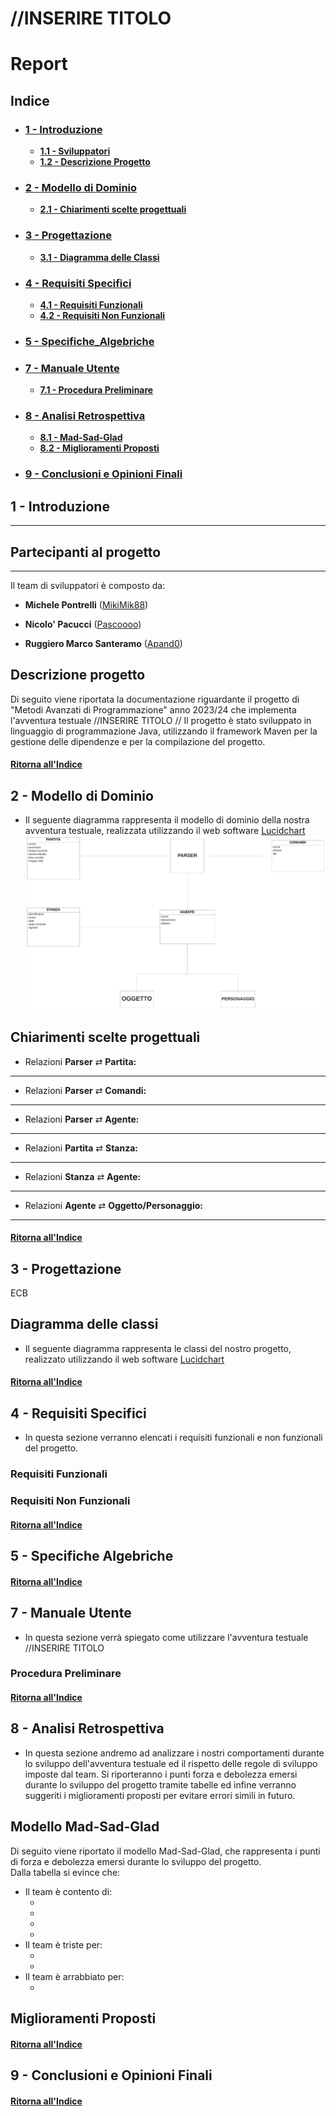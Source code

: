 # //INSERIRE TITOLO

# Report
## Indice
- ### [**1 - Introduzione**](#1---introduzione)
    -  [**1.1 - Sviluppatori**](#partecipanti-al-progetto)
    -  [**1.2 - Descrizione Progetto**](#descrizione-progetto)
- ### [**2 - Modello di Dominio**](#2---modello-di-dominio)
    - [**2.1 - Chiarimenti scelte progettuali**](#chiarimenti-scelte-progettuali)
- ### [**3 - Progettazione**](#3---progettazione)
    - [**3.1 - Diagramma delle Classi**](#diagramma-delle-classi)
- ### [**4 - Requisiti Specifici**](#4---requisiti-specifici)
    -  [**4.1 - Requisiti Funzionali**](#requisiti-funzionali)
    - [**4.2 - Requisiti Non Funzionali**](#requisiti-non-funzionali)
- ### [**5 - Specifiche_Algebriche**](#5---specifiche-algebriche)
- ### [**7 - Manuale Utente**](#7---manuale-utente)
    - [**7.1 - Procedura Preliminare**](#procedura-preliminare)
- ### [**8 - Analisi Retrospettiva**](#8---analisi-retrospettiva)
    - [**8.1 - Mad-Sad-Glad**](#modello-mad-sad-glad)
    - [**8.2 - Miglioramenti Proposti**](#miglioramenti-proposti)
- ### [**9 - Conclusioni e Opinioni Finali**](#9---conclusioni-e-opinioni-finali)
## 1 - Introduzione
<hr>

## Partecipanti al progetto
<hr>

Il team di sviluppatori è composto da:
+ **Michele Pontrelli** ([MikiMik88](https://github.com/MikiMik88))


+ **Nicolo' Pacucci** ([Pascoooo](https://github.com/Pascoooo))
<!-- 
<div style="text-align: left">
    <img src="img/Foto_Nicolo.jpg" width="150"/>
</div>
-->
+ **Ruggiero Marco Santeramo** ([Apand0](https://github.com/Apand0))
<!-- 
<div style="text-align: left">
    <img src="img/Foto_Marco.jpg" width="130"/>
</div>
-->
## Descrizione progetto

Di seguito viene riportata la documentazione riguardante il progetto di "Metodi Avanzati di Programmazione"
anno 2023/24 che implementa l'avventura testuale //INSERIRE TITOLO
//
Il progetto è stato sviluppato in linguaggio di programmazione Java,
utilizzando il framework Maven per la gestione delle dipendenze e per la compilazione del progetto.

#### [Ritorna all'Indice](#indice)
## 2 - Modello di Dominio
- Il seguente diagramma rappresenta il modello di dominio della nostra avventura testuale, realizzata utilizzando il web software [Lucidchart](https://www.lucidchart.com/)
  ![img_Modello_di_dominio](img/Modello_di_dominio.png)

## Chiarimenti scelte progettuali

- Relazioni **Parser**  ⇄ **Partita:**
<hr>

- Relazioni **Parser**  ⇄ **Comandi:**
<hr>

- Relazioni **Parser**  ⇄ **Agente:**
<hr>

- Relazioni **Partita**  ⇄ **Stanza:**
<hr>

- Relazioni **Stanza**  ⇄ **Agente:**
<hr>

- Relazioni **Agente**  ⇄ **Oggetto/Personaggio:**
<hr>

 
#### [Ritorna all'Indice](#indice)

## 3 - Progettazione
ECB

## Diagramma delle classi
- Il seguente diagramma rappresenta le classi del nostro progetto, realizzato utilizzando il web software [Lucidchart](https://www.lucidchart.com/)
  


#### [Ritorna all'Indice](#indice)
## 4 - Requisiti Specifici
- In questa sezione verranno elencati i requisiti funzionali e non funzionali del progetto.

### Requisiti Funzionali


### Requisiti Non Funzionali


#### [Ritorna all'Indice](#indice)
## 5 - Specifiche Algebriche
#### [Ritorna all'Indice](#indice)
## 7 - Manuale Utente
- In questa sezione verrà spiegato come utilizzare l'avventura testuale //INSERIRE TITOLO

### Procedura Preliminare

#### [Ritorna all'Indice](#indice)
## 8 - Analisi Retrospettiva
- In questa sezione andremo ad analizzare i nostri comportamenti durante lo sviluppo dell'avventura testuale
  ed il rispetto delle regole di sviluppo imposte dal team.
  Si riporteranno i punti forza e debolezza emersi durante lo sviluppo del progetto tramite tabelle ed infine
  verranno suggeriti i miglioramenti proposti per evitare errori simili in futuro.
## Modello Mad-Sad-Glad
Di seguito viene riportato il modello Mad-Sad-Glad, che rappresenta i punti di forza e debolezza emersi durante lo sviluppo del progetto.<br>
Dalla tabella si evince che:
<ul>
    <li>Il team è contento di:
        <ul>
            <li></li>
            <li></li>
            <li></li>
            <li></li>
        </ul>
    </li>
    <li>Il team è triste per:
        <ul>
            <li></li>
            <li></li>
        </ul>
    </li>
    <li>Il team è arrabbiato per:
        <ul>
            <li></li>
        </ul>
    </li>
</ul>

## Miglioramenti Proposti
#### [Ritorna all'Indice](#indice)
## 9 - Conclusioni e Opinioni Finali


#### [Ritorna all'Indice](#indice)
